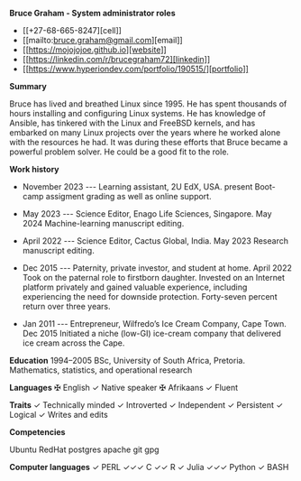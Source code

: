  **Bruce Graham - System administrator roles**
			     
 - [[+27-68-665-8247][cell]]
 - [[mailto:bruce.graham@gmail.com][email]]
 - [[https://mojojojoe.github.io][website]]
 - [[https://linkedin.com/r/brucegraham72][linkedin]]
 - [[https://www.hyperiondev.com/portfolio/190515/][portfolio]]
								   
__Summary__

Bruce has lived and breathed Linux since 1995. He has spent thousands of hours installing and configuring Linux systems. He has knowledge of Ansible, has tinkered with the Linux and FreeBSD kernels, and has embarked on many Linux projects over the years where he worked alone with the resources he had. It was during these efforts that Bruce became a powerful problem solver. He could be a good fit to the role.

__Work history__
 - November 2023 ---     Learning assistant, 2U EdX, USA.
present       	      Boot-camp assigment grading as well as online support.

 - May 2023 ---	      Science Editor, Enago Life Sciences, Singapore.
May 2024	      Machine-learning manuscript editing.

 - April 2022 ---	      Science Editor, Cactus Global, India.
May 2023   	      Research manuscript editing.

 - Dec 2015 ---          Paternity, private investor, and student at home. 
April 2022            Took on the paternal role to firstborn daughter.
      		      Invested on an Internet platform privately and gained
                      valuable experience, including experiencing the need
		      for downside protection. Forty-seven percent return
                      over three years.
		      
 - Jan 2011 ---	      Entrepreneur, Wilfredo’s Ice Cream Company, Cape Town.
Dec 2015     	      Initiated a niche (low-GI) ice-cream company that 
                      delivered ice cream across the Cape.

__Education__
1994–2005	      BSc, University of South Africa, Pretoria.
                      Mathematics, statistics, and operational research

__Languages__
✠ English                  ✓ Native speaker
✠ Afrikaans                ✓ Fluent


__Traits__
✓ Technically minded
✓ Introverted
✓ Independent
✓ Persistent
✓ Logical
✓ Writes and edits

__Competencies__

Ubuntu RedHat postgres apache git gpg

__Computer languages__
✓ PERL    ✓✓✓ C     ✓✓ R
✓ Julia   ✓✓✓ Python ✓ BASH
		      
